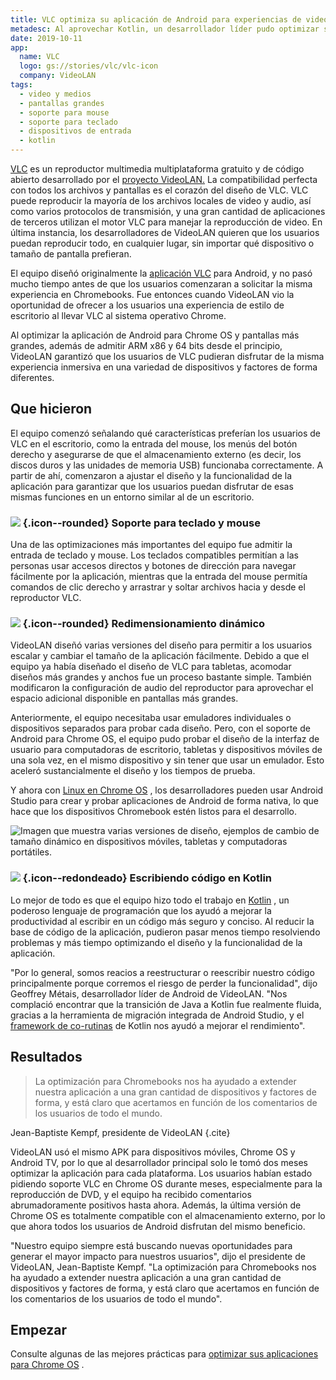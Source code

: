 ```yaml
---
title: VLC optimiza su aplicación de Android para experiencias de video inmersivas en pantallas más grandes
metadesc: Al aprovechar Kotlin, un desarrollador líder pudo optimizar su aplicación de Android para Chrome OS y Android TV en solo dos meses, deleitando a sus usuarios.
date: 2019-10-11
app:
  name: VLC
  logo: gs://stories/vlc/vlc-icon
  company: VideoLAN
tags:
  - video y medios
  - pantallas grandes
  - soporte para mouse
  - soporte para teclado
  - dispositivos de entrada
  - kotlin
---
```


[VLC](https://www.videolan.org/vlc/index.html) es un reproductor multimedia multiplataforma gratuito y de código abierto desarrollado por el [proyecto VideoLAN.](https://www.videolan.org/) La compatibilidad perfecta con todos los archivos y pantallas es el corazón del diseño de VLC. VLC puede reproducir la mayoría de los archivos locales de video y audio, así como varios protocolos de transmisión, y una gran cantidad de aplicaciones de terceros utilizan el motor VLC para manejar la reproducción de video. En última instancia, los desarrolladores de VideoLAN quieren que los usuarios puedan reproducir todo, en cualquier lugar, sin importar qué dispositivo o tamaño de pantalla prefieran.

El equipo diseñó originalmente la [aplicación VLC](https://play.google.com/store/apps/details?id=org.videolan.vlc) para Android, y no pasó mucho tiempo antes de que los usuarios comenzaran a solicitar la misma experiencia en Chromebooks. Fue entonces cuando VideoLAN vio la oportunidad de ofrecer a los usuarios una experiencia de estilo de escritorio al llevar VLC al sistema operativo Chrome.

Al optimizar la aplicación de Android para Chrome OS y pantallas más grandes, además de admitir ARM x86 y 64 bits desde el principio, VideoLAN garantizó que los usuarios de VLC pudieran disfrutar de la misma experiencia inmersiva en una variedad de dispositivos y factores de forma diferentes.

## Que hicieron

El equipo comenzó señalando qué características preferían los usuarios de VLC en el escritorio, como la entrada del mouse, los menús del botón derecho y asegurarse de que el almacenamiento externo (es decir, los discos duros y las unidades de memoria USB) funcionaba correctamente. A partir de ahí, comenzaron a ajustar el diseño y la funcionalidad de la aplicación para garantizar que los usuarios puedan disfrutar de esas mismas funciones en un entorno similar al de un escritorio.

### ![](ix://icons/keyboard.png) {.icon--rounded} Soporte para teclado y mouse

Una de las optimizaciones más importantes del equipo fue admitir la entrada de teclado y mouse. Los teclados compatibles permitían a las personas usar accesos directos y botones de dirección para navegar fácilmente por la aplicación, mientras que la entrada del mouse permitía comandos de clic derecho y arrastrar y soltar archivos hacia y desde el reproductor VLC.

### ![](ix://icons/aspect_ratio.png) {.icon--rounded} Redimensionamiento dinámico

VideoLAN diseñó varias versiones del diseño para permitir a los usuarios escalar y cambiar el tamaño de la aplicación fácilmente. Debido a que el equipo ya había diseñado el diseño de VLC para tabletas, acomodar diseños más grandes y anchos fue un proceso bastante simple. También modificaron la configuración de audio del reproductor para aprovechar el espacio adicional disponible en pantallas más grandes.

Anteriormente, el equipo necesitaba usar emuladores individuales o dispositivos separados para probar cada diseño. Pero, con el soporte de Android para Chrome OS, el equipo pudo probar el diseño de la interfaz de usuario para computadoras de escritorio, tabletas y dispositivos móviles de una sola vez, en el mismo dispositivo y sin tener que usar un emulador. Esto aceleró sustancialmente el diseño y los tiempos de prueba.

Y ahora con [Linux en Chrome OS](/{{locale.code}}/linux) , los desarrolladores pueden usar Android Studio para crear y probar aplicaciones de Android de forma nativa, lo que hace que los dispositivos Chromebook estén listos para el desarrollo.

![Imagen que muestra varias versiones de diseño, ejemplos de cambio de tamaño dinámico en dispositivos móviles, tabletas y computadoras portátiles.](gs://stories/vlc/vlc-1)

### ![](ix://icons/code.png) {.icon--redondeado} Escribiendo código en Kotlin

Lo mejor de todo es que el equipo hizo todo el trabajo en [Kotlin](https://developer.android.com/kotlin) , un poderoso lenguaje de programación que los ayudó a mejorar la productividad al escribir en un código más seguro y conciso. Al reducir la base de código de la aplicación, pudieron pasar menos tiempo resolviendo problemas y más tiempo optimizando el diseño y la funcionalidad de la aplicación.

"Por lo general, somos reacios a reestructurar o reescribir nuestro código principalmente porque corremos el riesgo de perder la funcionalidad", dijo Geoffrey Métais, desarrollador líder de Android de VideoLAN. "Nos complació encontrar que la transición de Java a Kotlin fue realmente fluida, gracias a la herramienta de migración integrada de Android Studio, y el [framework de co-rutinas](https://developer.android.com/kotlin/coroutines) de Kotlin nos ayudó a mejorar el rendimiento".

## Resultados

> La optimización para Chromebooks nos ha ayudado a extender nuestra aplicación a una gran cantidad de dispositivos y factores de forma, y está claro que acertamos en función de los comentarios de los usuarios de todo el mundo.

Jean-Baptiste Kempf, presidente de VideoLAN {.cite}

VideoLAN usó el mismo APK para dispositivos móviles, Chrome OS y Android TV, por lo que al desarrollador principal solo le tomó dos meses optimizar la aplicación para cada plataforma. Los usuarios habían estado pidiendo soporte VLC en Chrome OS durante meses, especialmente para la reproducción de DVD, y el equipo ha recibido comentarios abrumadoramente positivos hasta ahora. Además, la última versión de Chrome OS es totalmente compatible con el almacenamiento externo, por lo que ahora todos los usuarios de Android disfrutan del mismo beneficio.

"Nuestro equipo siempre está buscando nuevas oportunidades para generar el mayor impacto para nuestros usuarios", dijo el presidente de VideoLAN, Jean-Baptiste Kempf. "La optimización para Chromebooks nos ha ayudado a extender nuestra aplicación a una gran cantidad de dispositivos y factores de forma, y está claro que acertamos en función de los comentarios de los usuarios de todo el mundo".

## Empezar

Consulte algunas de las mejores prácticas para [optimizar sus aplicaciones para Chrome OS](/{{locale.code}}/android/optimizing) .
